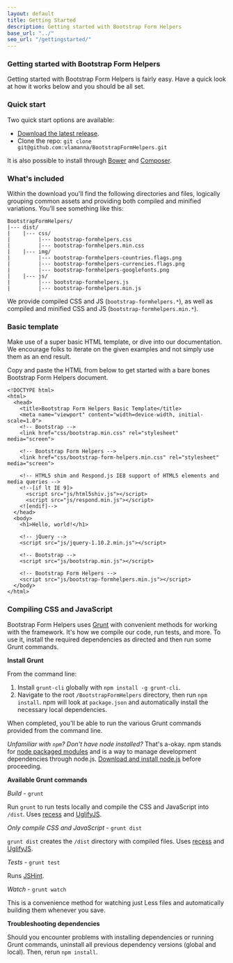```yaml
---
layout: default
title: Getting Started
description: Getting started with Bootstrap Form Helpers
base_url: "../"
seo_url: "/gettingstarted/"
---
```



### Getting started with Bootstrap Form Helpers

Getting started with Bootstrap Form Helpers is fairly easy. Have a quick look at how it
works below and you should be all set.


### Quick start

Two quick start options are available:

* [Download the latest release](https://github.com/vlamanna/BootstrapFormHelpers/archive/master.zip).
* Clone the repo: `git clone git@github.com:vlamanna/BootstrapFormHelpers.git`

It is also possible to install through [Bower](http://bower.io/) and
[Composer](http://getcomposer.org/).


### What's included

Within the download you'll find the following directories and files, logically grouping
common assets and providing both compiled and minified variations. You'll see something
like this:

    BootstrapFormHelpers/
    |--- dist/
    |    |--- css/
    |         |--- bootstrap-formhelpers.css
    |         |--- bootstrap-formhelpers.min.css
    |    |--- img/
    |         |--- bootstrap-formhelpers-countries.flags.png
    |         |--- bootstrap-formhelpers-currencies.flags.png
    |         |--- bootstrap-formhelpers-googlefonts.png
    |    |--- js/
    |         |--- bootstrap-formhelpers.js
    |         |--- bootstrap-formhelpers.min.js
    
We provide compiled CSS and JS (`bootstrap-formhelpers.*`), as well as compiled and
minified CSS and JS (`bootstrap-formhelpers.min.*`).


### Basic template

Make use of a super basic HTML template, or dive into our documentation. We encourage
folks to iterate on the given examples and not simply use them as an end result.

Copy and paste the HTML from below to get started with a bare bones Bootstrap Form
Helpers document.

	<!DOCTYPE html>
	<html>
	  <head>
		<title>Bootstrap Form Helpers Basic Template</title>
		<meta name="viewport" content="width=device-width, initial-scale=1.0">
		<!-- Bootstrap -->
		<link href="css/bootstrap.min.css" rel="stylesheet" media="screen">
		
		<!-- Bootstrap Form Helpers -->
		<link href="css/bootstrap-form-helpers.min.css" rel="stylesheet" media="screen">

		<!-- HTML5 shim and Respond.js IE8 support of HTML5 elements and media queries -->
		<!--[if lt IE 9]>
		  <script src="js/html5shiv.js"></script>
		  <script src="js/respond.min.js"></script>
		<![endif]-->
	  </head>
	  <body>
		<h1>Hello, world!</h1>

		<!-- jQuery -->
		<script src="js/jquery-1.10.2.min.js"></script>
		
		<!-- Bootstrap -->
		<script src="js/bootstrap.min.js"></script>
		
		<!-- Bootstrap Form Helpers -->
		<script src="js/bootstrap-formhelpers.min.js"></script>
	  </body>
	</html>


### Compiling CSS and JavaScript

Bootstrap Form Helpers uses [Grunt](http://gruntjs.com/) with convenient methods for
working with the framework. It's how we compile our code, run tests, and more. To use
it, install the required dependencies as directed and then run some Grunt commands.

**Install Grunt**

From the command line:

1. Install `grunt-cli` globally with `npm install -g grunt-cli`.
2. Navigate to the root `/BootstrapFormHelpers` directory, then run `npm install`. npm
will look at `package.json` and automatically install the necessary local dependencies.

When completed, you'll be able to run the various Grunt commands provided from the command line.

*Unfamiliar with `npm`? Don't have node installed?* That's a-okay. npm stands for
[node packaged modules](http://npmjs.org/) and is a way to manage development
dependencies through node.js. [Download and install node.js](http://nodejs.org/download/)
before proceeding.

**Available Grunt commands**

*Build* - `grunt`

Run `grunt` to run tests locally and compile the CSS and JavaScript into `/dist`. Uses
[recess](http://twitter.github.io/recess/) and [UglifyJS](http://lisperator.net/uglifyjs/).

*Only compile CSS and JavaScript* - `grunt dist`

`grunt dist` creates the `/dist` directory with compiled files. Uses [recess](http://twitter.github.io/recess/)
and [UglifyJS](http://lisperator.net/uglifyjs/).

*Tests* - `grunt test`

Runs [JSHint](http://jshint.com/).

*Watch* - `grunt watch`

This is a convenience method for watching just Less files and automatically building
them whenever you save.

**Troubleshooting dependencies**

Should you encounter problems with installing dependencies or running Grunt commands,
uninstall all previous dependency versions (global and local). Then, rerun `npm install`.